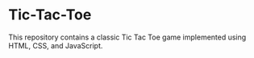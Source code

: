 # Tic-Tac-Toe
This repository contains a classic Tic Tac Toe game implemented using HTML, CSS, and JavaScript.

